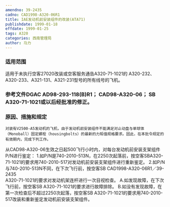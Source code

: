 ```yaml
---
amendno: 39-2435
cadno: CAD1998-A320-06R1
title: IAE发动机前安装组件的改装(ATA71)
publishdate: 1999-01-18
effdate: 1999-01-25
tags: A320
categories: 西南管理局
author: 马力
---
```


### 适用范围 
适用于未执行空客27020改装或空客服务通告A320-71-1021的 A320-232、A320-233、A321-131、A321-231型号的所有线号的飞机。

<!--more-->
### 参考文件DGAC AD98-293-118(B)R1； CAD98-A320-06； SB A320-71-1021或以后经批准的修正。

### 原因、措施和规定 
    对装有V2500-A5发动机的飞机，由于发动机前安装组件不能满足对止动盘与单球体（Monoball）固定螺栓（housingbolts）的最新的力矩值规格要求。因此，在本批令规定的有效期内，完成下列工作。 
从CAD98-A320-06生效之日起500飞行小时内，对每台发动机前安装支架组件P/N进行鉴定： 
1.如P/N是740-2010-513N，在2250次起落前，按空客SBA320-71-1021的要求用740-2010-517对发动机前安装支架组件进行重新鉴定。 
2.如P/N与740-2010-513N不同，在下次飞行前，按空客SB 
  CAD1998-A320-06R1／39-2435   
A320-71-1021的要求对发动机架连杆进行一次目视检查。 
A.如发现故障，在下次飞行前，按空客SB A320-71-1021的要求进行故障排除。
B.如没有发现故障，在第一次检查后不超过2250次起落，按空客SB A320-71-1021的要求用740-2010-517改装和重新鉴定发动机前安装支架组件。

